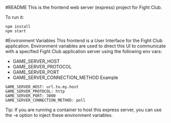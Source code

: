 #README
This is the frontend web server (express) project for Fight Club.

To run it:
```
npm install
npm start
```

#Environment Variables
This frontend is a User Interface for the Fight Club application. Environment variables are used to direct this UI to communicate with a specified Fight Club application server using the following env vars:
- GAME_SERVER_HOST
- GAME_SERVER_PROTOCOL
- GAME_SERVER_PORT
- GAME_SERVER_CONNECTION_METHOD
Example
```
GAME_SERVER_HOST: url.to.my.host
GAME_SERVER_PROTOCOL: http
GAME_SERVER_PORT: 3000
GAME_SERVER_CONNECTION_METHOD: poll
```

Tip: If you are running a container to host this express server, you can use the -e option to inject these environment variables.
